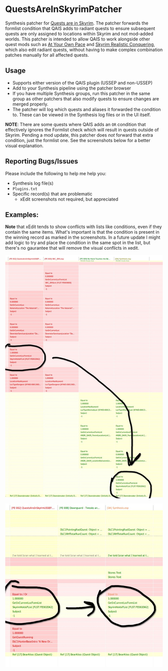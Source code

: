 # QuestsAreInSkyrimPatcher

Synthesis patcher for [Quests are in Skyrim](https://www.nexusmods.com/skyrimspecialedition/mods/18416). The patcher forwards the formlist condition that QAIS adds to radiant quests to ensure subsequent quests are only assigned to locations within Skyrim and not mod-added worlds. This patcher is intended to allow QAIS to work alongside other quest mods such as [At Your Own Pace](https://www.nexusmods.com/skyrimspecialedition/mods/52704) and [Skyrim Realistic Conquering](https://www.nexusmods.com/skyrimspecialedition/mods/26396), which also edit radiant quests, without having to make complex combination patches manually for all affected quests.

## Usage
- Supports either version of the QAIS plugin (USSEP and non-USSEP)
- Add to your Synthesis pipeline using the patcher browser
- If you have multiple Synthesis groups, run this patcher in the same group as other patchers that also modify quests to ensure changes are merged properly.
- The patcher will log which quests and aliases it forwarded the condition to. These can be viewed in the Synthesis log files or in the UI itself.

**NOTE**: There are some quests where QAIS adds an `OR` condition that effectively ignores the Formlist check which will result in quests outside of Skyrim. Pending a mod update, this patcher does *not* forward that extra condition, just the formlist one. See the screenshots below for a better visual explanation.

## Reporting Bugs/Issues
Please include the following to help me help you:
- Synthesis log file(s)
- `Plugins.txt`
- Specific record(s) that are problematic
  - xEdit screenshots not required, but appreciated


## Examples:
**Note** that xEdit tends to show conflicts with lists like conditions, even if they contain the same items. What's important is that the condition is present in the winning record as marked in the screenshots. In a future update I might add logic to try and place the condition in the same spot in the list, but there's no gaurantee that will remove the visual conflicts in xedit.

![Example](/examples/example-and.jpg)

![Example where the formlist is added but not the OR'd condition](/examples/example-or.jpg)